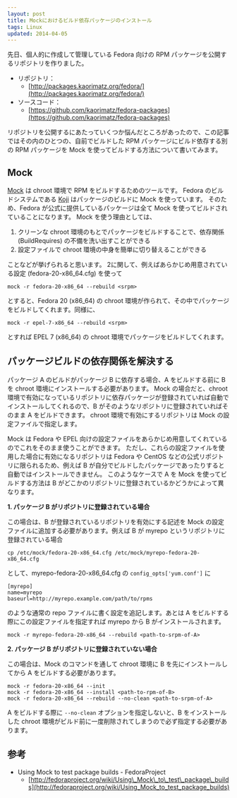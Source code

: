 ```yaml
---
layout: post
title: Mockにおけるビルド依存パッケージのインストール
tags: Linux
updated: 2014-04-05
---
```


先日、個人的に作成して管理している Fedora 向けの RPM パッケージを公開するリポジトリを作りました。

- リポジトリ：
    - [http://packages.kaorimatz.org/fedora/](http://packages.kaorimatz.org/fedora/)
- ソースコード：
    - [https://github.com/kaorimatz/fedora-packages](https://github.com/kaorimatz/fedora-packages)

リポジトリを公開するにあたっていくつか悩んだところがあったので、この記事ではその内のひとつの、自前でビルドした RPM パッケージにビルド依存する別の RPM パッケージを Mock を使ってビルドする方法について書いてみます。

## Mock

[Mock](https://fedoraproject.org/wiki/Projects/Mock) は chroot 環境で RPM をビルドするためのツールです。
Fedora のビルドシステムである [Koji](http://koji.fedoraproject.org/koji/) はパッケージのビルドに Mock を使っています。
そのため、Fedora が公式に提供しているパッケージは全て Mock を使ってビルドされていることになります。
Mock を使う理由としては、

1. クリーンな chroot 環境のもとでパッケージをビルドすることで、依存関係 (BuildRequires) の不備を洗い出すことができる
2. 設定ファイルで chroot 環境の中身を簡単に切り替えることができる

ことなどが挙げられると思います。
2に関して、例えばあらかじめ用意されている設定 (fedora-20-x86\_64.cfg) を使って

    mock -r fedora-20-x86_64 --rebuild <srpm>

とすると、Fedora 20 (x86\_64) の chroot 環境が作られて、その中でパッケージをビルドしてくれます。同様に、
    
    mock -r epel-7-x86_64 --rebuild <srpm>

とすれば EPEL 7 (x86\_64) の chroot 環境でパッケージをビルドしてくれます。


## パッケージビルドの依存関係を解決する

パッケージ A のビルドがパッケージ B に依存する場合、A をビルドする前に B を chroot 環境にインストールする必要があります。
Mock の場合だと、chroot 環境で有効になっているリポジトリに依存パッケージが登録されていれば自動でインストールしてくれるので、B がそのようなリポジトリに登録されていればそのまま A をビルドできます。
chroot 環境で有効にするリポジトリは Mock の設定ファイルで指定します。

Mock は Fedora や EPEL 向けの設定ファイルをあらかじめ用意してくれているのでこれをそのまま使うことができます。
ただし、これらの設定ファイルを使用した場合に有効になるリポジトリは Fedora や CentOS などの公式リポジトリに限られるため、例えば B が自分でビルドしたパッケージであったりすると自動ではインストールできません。
このようなケースで A を Mock を使ってビルドする方法は B がどこかのリポジトリに登録されているかどうかによって異なります。

**1. パッケージ B がリポジトリに登録されている場合**

この場合は、B が登録されているリポジトリを有効にする記述を Mock の設定ファイルに追加する必要があります。例えば B が myrepo というリポジトリに登録されている場合

    cp /etc/mock/fedora-20-x86_64.cfg /etc/mock/myrepo-fedora-20-x86_64.cfg

として、myrepo-fedora-20-x86\_64.cfg の `config_opts['yum.conf']` に

    [myrepo]
    name=myrepo
    baseurl=http://myrepo.example.com/path/to/rpms

のような通常の repo ファイルに書く設定を追記します。あとは A をビルドする際にこの設定ファイルを指定すれば myrepo から B がインストールされます。

    mock -r myrepo-fedora-20-x86_64 --rebuild <path-to-srpm-of-A>


**2. パッケージ B がリポジトリに登録されていない場合**

この場合は、Mock のコマンドを通して chroot 環境に B を先にインストールしてから A をビルドする必要があります。

    mock -r fedora-20-x86_64 --init
    mock -r fedora-20-x86_64 --install <path-to-rpm-of-B>
    mock -r fedora-20-x86_64 --rebuild --no-clean <path-to-srpm-of-A>

A をビルドする際に `--no-clean` オプションを指定しないと、B をインストールした chroot 環境がビルド前に一度削除されてしまうので必ず指定する必要があります。

## 参考

-  Using Mock to test package builds - FedoraProject
    - [http://fedoraproject.org/wiki/Using\_Mock\_to\_test\_package\_builds](http://fedoraproject.org/wiki/Using_Mock_to_test_package_builds)
